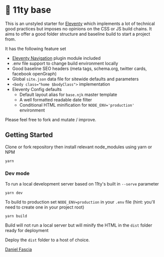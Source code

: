 # 🚀 11ty base

This is an unstyled starter for [Eleventy](https://11ty.dev) which implements a lot of technical good practices but imposes no opinions on the CSS or JS build chains. It aims to offer a good folder structure and baseline build to start a project from.

It has the following feature set

* [Eleventy Navigation](https://github.com/11ty/eleventy-navigation) plugin module included
* .env file support to change build environment locally
* Good baseline SEO headers (meta tags, schema.org, twitter cards, facebook openGraph)
* Global `site.json` data file for sitewide defaults and parameters
* `<body class="home $bodyClass">` implementation
* Eleventy Config defaults
  - Default layout alias for `base.njk` master template
  - A well formatted readable date filter
  - Conditional HTML minification for `NODE_ENV='production'` environment

Please feel free to fork and mutate / improve.

## Getting Started

Clone or fork repository then install relevant node_modules using yarn or NPM

```
yarn
```

### Dev mode
To run a local development server based on 11ty's built in `--serve` parameter
```
yarn dev
```
To build to production set `NODE_ENV=production` in your `.env` file (hint: you'll need to create one in your project root)
```
yarn build
```
Build will not run a local server but will minify the HTML in the `dist` folder ready for deployment

Deploy the `dist` folder to a host of choice.

[Daniel Fascia](https://twitter.com/danfascia)